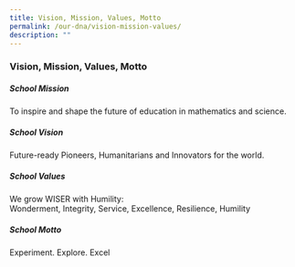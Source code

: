 ```yaml
---
title: Vision, Mission, Values, Motto
permalink: /our-dna/vision-mission-values/
description: ""
---
```

### **Vision, Mission, Values, Motto**
##### **School Mission**
To inspire and shape the future of education in mathematics and science.

##### **School Vision**
Future-ready Pioneers, Humanitarians and Innovators for the world.

##### **School Values**
We grow WISER with Humility:<br>
Wonderment, Integrity, Service, Excellence, Resilience, Humility

##### **School Motto**
Experiment. Explore. Excel